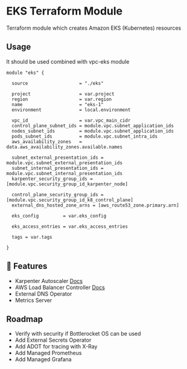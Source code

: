 <!-- markdownlint-disable MD013 MD033  -->

# <div align= "center"></div>EKS Terraform Module<div align="center">

</div>
<!-- markdownlint-enable MD013 MD033 -->

Terraform module which creates Amazon EKS (Kubernetes) resources

## Usage

It should be used combined with vpc-eks module

```hcl
module "eks" {

  source                   = "./eks"
  
  project                  = var.project
  region                   = var.region
  name                     = "eks-1"
  environment              = local.environment
  
  vpc_id                   = var.vpc_main_cidr
  control_plane_subnet_ids = module.vpc.subnet_application_ids
  nodes_subnet_ids         = module.vpc.subnet_application_ids
  pods_subnet_ids          = module.vpc.subnet_intra_ids
  aws_availability_zones   = data.aws_availability_zones.available.names

  subnet_external_presentation_ids = module.vpc.subnet_external_presentation_ids
  subnet_internal_presentation_ids = module.vpc.subnet_internal_presentation_ids
  karpenter_security_group_ids = [module.vpc.security_group_id_karpenter_node]

  control_plane_security_group_ids = [module.vpc.security_group_id_k8_control_plane]
  external_dns_hosted_zone_arns = [aws_route53_zone.primary.arn]

  eks_config         = var.eks_config

  eks_access_entries = var.eks_access_entries

  tags = var.tags

}
```

## 🚀 Features

* Karpenter Autoscaler [Docs](https://karpenter.sh/docs/)
* AWS Load Balancer Controller [Docs](https://kubernetes-sigs.github.io/aws-load-balancer-controller/latest/guide/ingress/annotations/)
* External DNS Operator
* Metrics Server

## Roadmap

* Verify with security if Bottlerocket OS can be used
* Add External Secrets Operator
* Add ADOT for tracing with X-Ray
* Add Managed Prometheus
* Add Managed Grafana 
